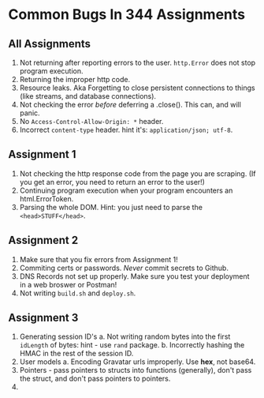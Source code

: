 # Common Bugs In 344 Assignments

## All Assignments
1. Not returning after reporting errors to the user. `http.Error` does not stop program execution.
2. Returning the improper http code.
3. Resource leaks. Aka Forgetting to close persistent connections to things (like streams, and database connections).
4. Not checking the error _before_ deferring a .close(). This can, and will panic.
5. No `Access-Control-Allow-Origin: *` header.
6. Incorrect `content-type` header. hint it's: `application/json; utf-8`.

## Assignment 1
1. Not checking the http response code from the page you are scraping. (If you get an error, you need to return an error to the user!)
2. Continuing program execution when your program encounters an html.ErrorToken.
3. Parsing the whole DOM. Hint: you just need to parse the `<head>STUFF</head>`.

## Assignment 2
1. Make sure that you fix errors from Assignment 1!
2. Commiting certs or passwords. *Never* commit secrets to Github. 
3. DNS Records not set up properly. Make sure you test your deployment in a web broswer or Postman!
4. Not writing `build.sh` and `deploy.sh`.

## Assignment 3
1. Generating session ID's
  a. Not writing random bytes into the first `idLength` of bytes: hint - use `rand` package.
  b. Incorrectly hashing the HMAC in the rest of the session ID.
2. User models
  a. Encoding Gravatar urls improperly. Use **hex**, not base64.
3. Pointers - pass pointers to structs into functions (generally), don't pass the struct, and don't pass pointers to pointers.
4. 
